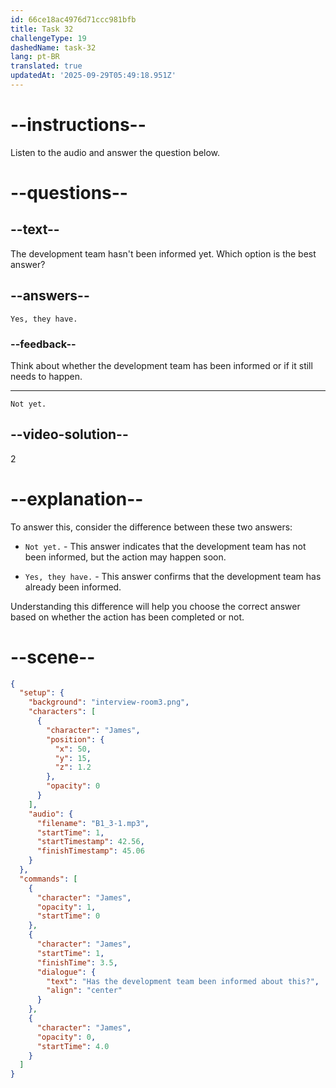 ```yaml
---
id: 66ce18ac4976d71ccc981bfb
title: Task 32
challengeType: 19
dashedName: task-32
lang: pt-BR
translated: true
updatedAt: '2025-09-29T05:49:18.951Z'
---
```

<!-- (Audio) James: Has the development team been informed about this? -->

<!-- SPEAKING -->

# --instructions--

Listen to the audio and answer the question below.

# --questions--

## --text--

The development team hasn't been informed yet. Which option is the best answer?

## --answers--

`Yes, they have.`

### --feedback--

Think about whether the development team has been informed or if it still needs to happen.

---

`Not yet.`

## --video-solution--

2

# --explanation--

To answer this, consider the difference between these two answers:

- `Not yet.` - This answer indicates that the development team has not been informed, but the action may happen soon.

- `Yes, they have.` - This answer confirms that the development team has already been informed.

Understanding this difference will help you choose the correct answer based on whether the action has been completed or not.

# --scene--

```json
{
  "setup": {
    "background": "interview-room3.png",
    "characters": [
      {
        "character": "James",
        "position": {
          "x": 50,
          "y": 15,
          "z": 1.2
        },
        "opacity": 0
      }
    ],
    "audio": {
      "filename": "B1_3-1.mp3",
      "startTime": 1,
      "startTimestamp": 42.56,
      "finishTimestamp": 45.06
    }
  },
  "commands": [
    {
      "character": "James",
      "opacity": 1,
      "startTime": 0
    },
    {
      "character": "James",
      "startTime": 1,
      "finishTime": 3.5,
      "dialogue": {
        "text": "Has the development team been informed about this?",
        "align": "center"
      }
    },
    {
      "character": "James",
      "opacity": 0,
      "startTime": 4.0
    }
  ]
}
```

